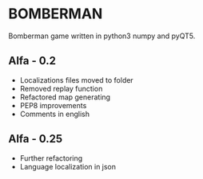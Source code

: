 # BOMBERMAN
Bomberman game written in python3 numpy and pyQT5.

## Alfa - 0.2
* Localizations files moved to folder
* Removed replay function
* Refactored map generating
* PEP8 improvements
* Comments in english

## Alfa - 0.25
* Further refactoring
* Language localization in json


